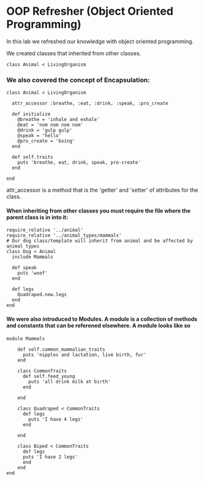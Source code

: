 # OOP Refresher (Object Oriented Programming)

In this lab we refreshed our knowledge with object oriented programming.

We created classes that inherited from other classes.

``` 
class Animal < LivingOrganism
```

### We also covered the concept of Encapsulation:
```
class Animal < LivingOrganism

  attr_accessor :breathe, :eat, :drink, :speak, :pro_create

  def initialize
    @breathe = 'inhale and exhale'
    @eat = 'nom nom nom nom'
    @drink = 'gulp gulp'
    @speak = 'hello'
    @pro_create = 'boing'
  end

  def self.traits
    puts 'breathe, eat, drink, speak, pro-create'
  end
  
end
```

attr_accessor is a method that is the 'getter' and 'setter' of attributes for the class.


#### When inheriting from other classes you must require the file where the parent class is in into it:
```
require_relative '../animal'
require_relative '../animal_types/mammals'
# Our dog class/template will inherit from animal and be affected by animal types
class Dog < Animal
  include Mammals

  def speak
    puts 'woof'
  end

  def legs
    Quadraped.new.legs
  end
end
```

#### We were also introduced to Modules. A module is a collection of methods and constants that can be referened elsewhere. A module looks like so
```
module Mammals

    def self.common_mammalian_traits
      puts 'nipples and lactation, live birth, fur'
    end

    class CommonTraits
      def self.feed_young
        puts 'all drink milk at birth'
      end

    end

    class Quadraped < CommonTraits
      def legs
        puts 'I have 4 legs'
      end

    end

    class Biped < CommonTraits
      def legs
      puts 'I have 2 legs'
      end
    end
end
```


